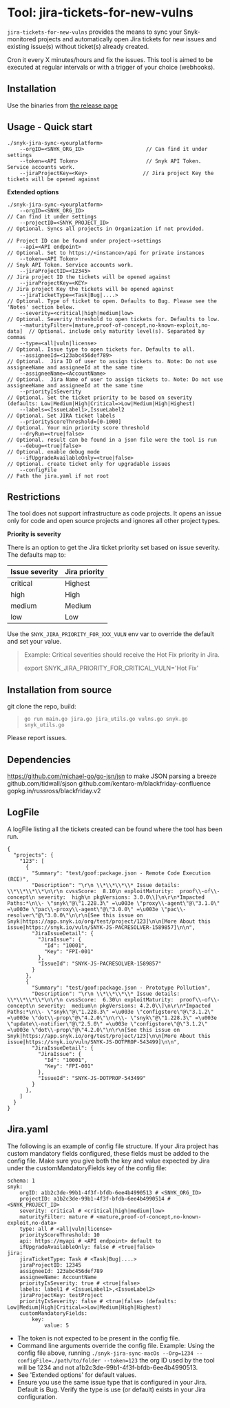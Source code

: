 # Tool: jira-tickets-for-new-vulns

`jira-tickets-for-new-vulns` provides the means to sync your Snyk-monitored projects and automatically open Jira tickets for new issues and existing issue(s) without ticket(s) already created.

Cron it every X minutes/hours and fix the issues. This tool is aimed to be executed at regular intervals or with a trigger of your choice (webhooks).

## Installation

Use the binaries from [the release page](https://github.com/snyk-tech-services/jira-tickets-for-new-vulns/releases)

## Usage - Quick start

```
./snyk-jira-sync-<yourplatform> 
    --orgID=<SNYK_ORG_ID>                    // Can find it under settings
    --token=<API Token>                      // Snyk API Token. Service accounts work.
    --jiraProjectKey=<Key>                  // Jira project Key the tickets will be opened against
```

**Extended options**

```
./snyk-jira-sync-<yourplatform> 
    --orgID=<SNYK_ORG_ID>                                                // Can find it under settings
    --projectID=<SNYK_PROJECT_ID>                                        // Optional. Syncs all projects in Organization if not provided.
                                                                        // Project ID can be found under project->settings
    --api=<API endpoint>                                                 // Optional. Set to https://<instance>/api for private instances
    --token=<API Token>                                                  // Snyk API Token. Service accounts work.
    --jiraProjectID=<12345>                                              // Jira project ID the tickets will be opened against
    --jiraProjectKey=<KEY>                                               // Jira project Key the tickets will be opened against
    --jiraTicketType=<Task|Bug|....>                                     // Optional. Type of ticket to open. Defaults to Bug. Please see the 'Notes' section below.
    --severity=<critical|high|medium|low>                                // Optional. Severity threshold to open tickets for. Defaults to low.
    --maturityFilter=[mature,proof-of-concept,no-known-exploit,no-data]  // Optional. include only maturity level(s). Separated by commas
    --type=<all|vuln|license>                                            // Optional. Issue type to open tickets for. Defaults to all.
    --assigneeId=<123abc456def789>                                       // Optional.  Jira ID of user to assign tickets to. Note: Do not use assigneeName and assigneeId at the same time
    --assigneeName=<AccountName>                                         // Optional.  Jira Name of user to assign tickets to. Note: Do not use assigneeName and assigneeId at the same time
    --priorityIsSeverity                                                 // Optional. Set the ticket priority to be based on severity (defaults: Low|Medium|High|Critical=>Low|Medium|High|Highest)
    --labels=<IssueLabel1>,IssueLabel2                                   // Optional. Set JIRA ticket labels
    --priorityScoreThreshold=[0-1000]                                    // Optional. Your min priority score threshold
    --dryRun=<true|false>                                                // Optional. result can be found in a json file were the tool is run
    --debug=<true|false>                                                 // Optional. enable debug mode
    --ifUpgradeAvailableOnly=<true|false>                                // Optional. create ticket only for upgradable issues
    --configFile                                                         // Path the jira.yaml if not root 
```

## Restrictions

The tool does not support infrastructure as code projects. It opens an issue only for code and open source projects and ignores all other project types.

**Priority is severity**

There is an option to get the Jira ticket priority set based on issue severity. The defaults map to:

| Issue severity | Jira priority |
| -------------- | ------------- |
| critical       | Highest       |
| high           | High          |
| medium         | Medium        |
| low            | Low           |

Use the `SNYK_JIRA_PRIORITY_FOR_XXX_VULN` env var to override the default and set your value.

> Example: Critical severities should receive the Hot Fix priority in Jira.
>
> export SNYK\_JIRA\_PRIORITY\_FOR\_CRITICAL\_VULN='Hot Fix'

## Installation from source

git clone the repo, build:

> `go run main.go jira.go jira_utils.go vulns.go snyk.go snyk_utils.go`

Please report issues.

## Dependencies

https://github.com/michael-go/go-jsn/jsn to make JSON parsing a breeze github.com/tidwall/sjson github.com/kentaro-m/blackfriday-confluence gopkg.in/russross/blackfriday.v2

## LogFile

A logFile listing all the tickets created can be found where the tool has been run.

```
{
  "projects": {
    "123": [
      {
        "Summary": "test/goof:package.json - Remote Code Execution (RCE)",
        "Description": "\r\n \\*\\*\\*\\* Issue details: \\*\\*\\*\\*\n\r\n cvssScore:  8.10\n exploitMaturity:  proof\\-of\\-concept\n severity:  high\n pkgVersions: 3.0.0\\]\n\r\n*Impacted Paths:*\n\\- \"snyk\"@\"1.228.3\" =\u003e \"proxy\\-agent\"@\"3.1.0\" =\u003e \"pac\\-proxy\\-agent\"@\"3.0.0\" =\u003e \"pac\\-resolver\"@\"3.0.0\"\n\r\n[See this issue on Snyk|https://app.snyk.io/org/test/project/123]\n\n[More About this issue|https://snyk.io/vuln/SNYK-JS-PACRESOLVER-1589857]\n\n",
        "JiraIssueDetail": {
          "JiraIssue": {
            "Id": "10001",
            "Key": "FPI-001"
          },
          "IssueId": "SNYK-JS-PACRESOLVER-1589857"
        }
      },
      {
        "Summary": "test/goof:package.json - Prototype Pollution",
        "Description": "\r\n \\*\\*\\*\\* Issue details: \\*\\*\\*\\*\n\r\n cvssScore:  6.30\n exploitMaturity:  proof\\-of\\-concept\n severity:  medium\n pkgVersions: 4.2.0\\]\n\r\n*Impacted Paths:*\n\\- \"snyk\"@\"1.228.3\" =\u003e \"configstore\"@\"3.1.2\" =\u003e \"dot\\-prop\"@\"4.2.0\"\n\r\\- \"snyk\"@\"1.228.3\" =\u003e \"update\\-notifier\"@\"2.5.0\" =\u003e \"configstore\"@\"3.1.2\" =\u003e \"dot\\-prop\"@\"4.2.0\"\n\r\n[See this issue on Snyk|https://app.snyk.io/org/test/project/123]\n\n[More About this issue|https://snyk.io/vuln/SNYK-JS-DOTPROP-543499]\n\n",
        "JiraIssueDetail": {
          "JiraIssue": {
            "Id": "10001",
            "Key": "FPI-001"
          },
          "IssueId": "SNYK-JS-DOTPROP-543499"
        }
      },
    ]
  }
}
```

## Jira.yaml

The following is an example of config file structure. If your Jira project has custom mandatory fields configured, these fields must be added to the config file. Make sure you give both the key and value expected by Jira under the customMandatoryFields key of the config file:

```
schema: 1
snyk: 
    orgID: a1b2c3de-99b1-4f3f-bfdb-6ee4b4990513 # <SNYK_ORG_ID> 
    projectID: a1b2c3de-99b1-4f3f-bfdb-6ee4b4990514 # <SNYK_PROJECT_ID>
    severity: critical # <critical|high|medium|low>
    maturityFilter: mature # <mature,proof-of-concept,no-known-exploit,no-data>
    type: all # <all|vuln|license>
    priorityScoreThreshold: 10
    api: https://myapi # <API endpoint> default to 
    ifUpgradeAvailableOnly: false # <true|false>
jira:
    jiraTicketType: Task # <Task|Bug|....>
    jiraProjectID: 12345
    assigneeId: 123abc456def789
    assigneeName: AccountName
    priorityIsSeverity: true # <true|false>
    labels: label1 # <IssueLabel1>,<IssueLabel2>
    jiraProjectKey: testProject
    priorityIsSeverity: false # <true|false> (defaults: Low|Medium|High|Critical=>Low|Medium|High|Highest)
    customMandatoryFields:
        key: 
            value: 5
```

* The token is not expected to be present in the config file.
* Command line arguments override the config file. Example: Using the config file above, running `./snyk-jira-sync-macOs --Org=1234 --configFile=./path/to/folder --token=123` the org ID used by the tool will be 1234 and not a1b2c3de-99b1-4f3f-bfdb-6ee4b4990513.
* See 'Extended options' for default values.
* Ensure you use the same issue type that is configured in your Jira. Default is Bug. Verify the type is use (or default) exists in your Jira configuration.
